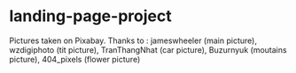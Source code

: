 # landing-page-project

Pictures taken on Pixabay. Thanks to : jameswheeler (main picture), wzdigiphoto (tit picture), TranThangNhat (car picture), Buzurnyuk (moutains picture), 404_pixels (flower picture)